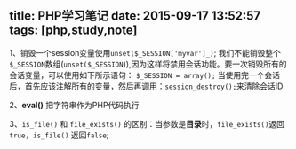 title: PHP学习笔记
date: 2015-09-17 13:52:57
tags: [php,study,note]
---
1、销毁一个session变量使用`unset($_SESSION['myvar']_)`;
我们不能销毁整个`$_SESSION`数组(`unset($_SESSION`)),因为这样将禁用会话功能。要一次销毁所有的会话变量，可以使用如下所示语句：
```$_SESSION = array();```
当使用完一个会话后，首先应该注解所有的变量，然后再调用：`session_destroy();`来清除会话ID  
  
2、**eval()** 把字符串作为PHP代码执行  
 
3、`is_file()` 和 `file_exists()` 的区别：当参数是**目录**时，`file_exists()`返回 `true`，`is_file()` 返回`false`;
